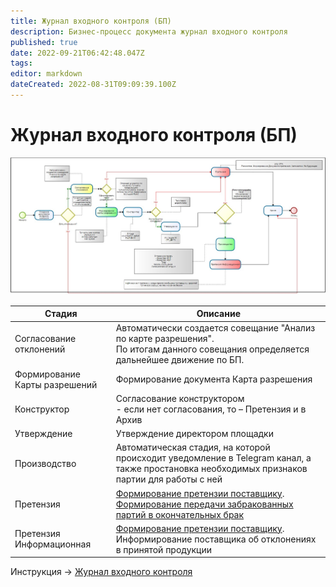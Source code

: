 ```yaml
---
title: Журнал входного контроля (БП)
description: Бизнес-процесс документа журнал входного контроля
published: true
date: 2022-09-21T06:42:48.047Z
tags: 
editor: markdown
dateCreated: 2022-08-31T09:09:39.100Z
---
```


# Журнал входного контроля (БП)
![](/1111111111.jpg)

| Стадия | Описание |
| --- | --- |
| Согласование отклонений | Автоматически создается совещание "Анализ по карте разрешения".  <br>По итогам данного совещания определяется дальнейшее движение по БП. |
| Формирование Карты разрешений | Формирование документа Карта разрешения |
| Конструктор | Согласование конструктором  <br>\- если нет согласования, то – Претензия и в Архив |
| Утверждение | Утверждение директором площадки |
| Производство | Автоматическая стадия, на которой происходит уведомление в Telegram канал, а также простановка необходимых признаков партии для работы с ней |
| Претензия | [Формирование претензии поставщику](../../pretenzii/pretenziya-postavshiku/). [Формирование передачи забракованных партий в окончательных брак](../uchet-braka/peredacha-v-brak.md) |
| Претензия Информационная | [Формирование претензии поставщику](../../pretenzii/pretenziya-postavshiku/). Информирование поставщика об отклонениях в принятой продукции |

Инструкция -> [Журнал входного контроля](../vkhodnoi-kontrol/zhurnal-vkhodnogo-kontrolya.md)